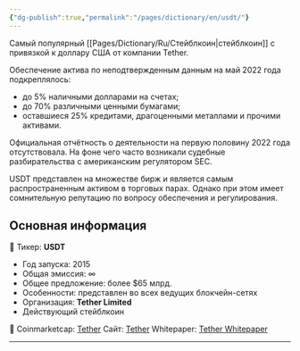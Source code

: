 ```yaml
---
{"dg-publish":true,"permalink":"/pages/dictionary/en/usdt/"}
---
```



Cамый популярный [[Pages/Dictionary/Ru/Стейблкоин\|стейблкоин]] с привязкой к доллару США от компании Tether.

Обеспечение актива по неподтвержденным данным на май 2022 года подкреплялось:

* до 5% наличными долларами на счетах;
* до 70% различными ценными бумагами;
* оставшиеся 25% кредитами, драгоценными металлами и прочими активами.

Официальная отчётность о деятельности на первую половину 2022 года отсутствовала. На фоне чего часто возникали судебные разбирательства с американским регулятором SEC.

USDT представлен на множестве бирж и является самым распространенным активом в торговых парах. Однако при этом имеет сомнительную репутацию по вопросу обеспечения и регулирования.

## Основная информация

📌 Тикер: **USDT**

* Год запуска: 2015
* Общая эмиссия: ∞
* Общее предложение: более $65 млрд.
* Особенности: представлен во всех ведущих блокчейн-сетях
* Организация: **Tether Limited**
* Действующий стейблкоин

📎 Coinmarketcap: [Tether](https://coinmarketcap.com/currencies/tether/)
Сайт: [Tether](https://tether.to/ru/)
Whitepaper: [Tether Whitepaper](https://assets.ctfassets.net/vyse88cgwfbl/5UWgHMvz071t2Cq5yTw5vi/c9798ea8db99311bf90ebe0810938b01/TetherWhitePaper.pdf)

---
